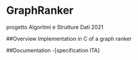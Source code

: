 # GraphRanker
progetto Algoritmi e Strutture Dati 2021

##Overview
Implementation in C of a graph ranker

##Documentation
-[specification ITA]
